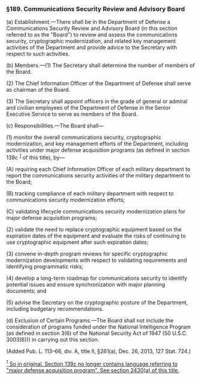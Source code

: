 ### §189. Communications Security Review and Advisory Board ###

(a) Establishment.—There shall be in the Department of Defense a Communications Security Review and Advisory Board (in this section referred to as the "Board") to review and assess the communications security, cryptographic modernization, and related key management activities of the Department and provide advice to the Secretary with respect to such activities.

(b) Members.—(1) The Secretary shall determine the number of members of the Board.

(2) The Chief Information Officer of the Department of Defense shall serve as chairman of the Board.

(3) The Secretary shall appoint officers in the grade of general or admiral and civilian employees of the Department of Defense in the Senior Executive Service to serve as members of the Board.

(c) Responsibilities.—The Board shall—

(1) monitor the overall communications security, cryptographic modernization, and key management efforts of the Department, including activities under major defense acquisition programs (as defined in section 139c <sup><a href="#189_1_target" name="189_1">1</a></sup> of this title), by—

(A) requiring each Chief Information Officer of each military department to report the communications security activities of the military department to the Board;

(B) tracking compliance of each military department with respect to communications security modernization efforts;

(C) validating lifecycle communications security modernization plans for major defense acquisition programs;

(2) validate the need to replace cryptographic equipment based on the expiration dates of the equipment and evaluate the risks of continuing to use cryptographic equipment after such expiration dates;

(3) convene in-depth program reviews for specific cryptographic modernization developments with respect to validating requirements and identifying programmatic risks;

(4) develop a long-term roadmap for communications security to identify potential issues and ensure synchronization with major planning documents; and

(5) advise the Secretary on the cryptographic posture of the Department, including budgetary recommendations.

(d) Exclusion of Certain Programs.—The Board shall not include the consideration of programs funded under the National Intelligence Program (as defined in section 3(6) of the National Security Act of 1947 (50 U.S.C. 3003(6))) in carrying out this section.

(Added Pub. L. 113–66, div. A, title II, §261(a), Dec. 26, 2013, 127 Stat. 724.)

[<sup>1</sup> So in original. Section 139c no longer contains language referring to "major defense acquisition program". See section 2430(a) of this title.](#189_1)